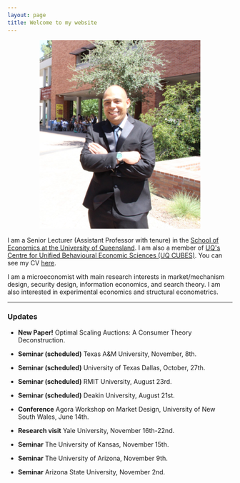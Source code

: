 ```yaml
---
layout: page
title: Welcome to my website
---
```

<p align="center">
  <img width="360" height="423" src="/static/img/FotoHernandezChanto.jpg">
</p>

I am a Senior Lecturer (Assistant Professor with tenure) in the [School of Economics at the University of Queensland](https://economics.uq.edu.au/). I am also a member of [UQ's Centre for Unified Behavioural Economic Sciences (UQ CUBES)](https://economics.uq.edu.au/research/cubes). You can see my CV [here](https://chanton.github.io/aboutme/).

I am a microeconomist with main research interests in market/mechanism design, security design, information economics, and search theory. I am also interested in experimental economics and structural econometrics.  

***

### Updates

- **New Paper!** Optimal Scaling Auctions: A Consumer Theory Deconstruction.

- **Seminar (scheduled)** Texas A&M University, November, 8th.

- **Seminar (scheduled)** University of Texas Dallas, October, 27th.

- **Seminar (scheduled)** RMIT University, August 23rd.

- **Seminar (scheduled)** Deakin University, August 21st.

- **Conference** Agora Workshop on Market Design, University of New South Wales, June 14th.

- **Research visit** Yale University, November 16th-22nd.

- **Seminar** The University of Kansas, November 15th.

- **Seminar** The University of Arizona, November 9th.

- **Seminar** Arizona State University, November 2nd.
